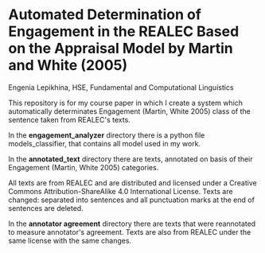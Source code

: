 # Automated Determination of Engagement in the REALEC Based on the Appraisal Model by Martin and White (2005)
Engenia Lepikhina, HSE, Fundamental and Computational Linguistics

This repository is for my course paper in which I create a system which automatically determinates Engagement (Martin, White 2005) class of the sentence taken from REALEC's texts.

In the **engagement_analyzer** directory there is a python file models_classifier, that contains all model used in my work.

In the **annotated_text** directory there are texts, annotated on basis of their Engagement (Martin, White 2005) categories. 

All texts are from REALEC and are distributed and licensed under a Creative Commons Attribution-ShareAlike 4.0 International License. Texts are changed: separated into sentences and all punctuation marks at the end of sentences are deleted.

In the **annotator agreement** directory there are texts that were reannotated to measure annotator's agreement. Texts are also from REALEC under the same license with the same changes.
